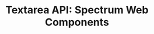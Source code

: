 ---
layout: api.njk
title: 'Textarea API: Spectrum Web Components'
displayName: Textarea
componentName: textarea
componentHeading: textarea
tags:
- component-api
---